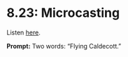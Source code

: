 # 8.23: Microcasting 

Listen [here](http://www.writingexcuses.com/2013/06/09/writing-excuses-8-23-microcasting/). 

**Prompt:** Two words: “Flying Caldecott.”
